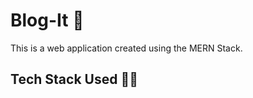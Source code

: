 # Blog-It :pencil:

This is a web application created using the MERN Stack.

## Tech Stack Used :technologist:
